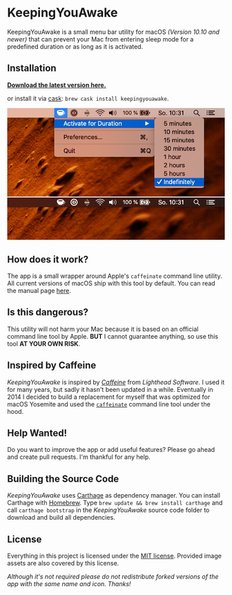 # KeepingYouAwake

KeepingYouAwake is a small menu bar utility for macOS *(Version 10.10 and newer)* that can prevent your Mac from entering sleep mode for a predefined duration or as long as it is activated.

## Installation

**[Download the latest version here.](https://github.com/newmarcel/KeepingYouAwake/releases)**

or install it via [cask](http://caskroom.github.io/): `brew cask install keepingyouawake`.

![Screenshot](./Extras/Screenshot.jpg)

## How does it work?

The app is a small wrapper around Apple's `caffeinate` command line utility. All current versions of macOS ship with this tool by default. You can read the manual page [here](https://web.archive.org/web/20140604153141/https://developer.apple.com/library/mac/documentation/Darwin/Reference/ManPages/man8/caffeinate.8.html).

## Is this dangerous?

This utility will not harm your Mac because it is based on an official command line tool by Apple. **BUT** I cannot guarantee anything, so use this tool **AT YOUR OWN RISK**.

## Inspired by Caffeine

*KeepingYouAwake* is inspired by *[Caffeine](http://lightheadsw.com/caffeine/)* from *Lighthead Software*. I used it for many years, but sadly it hasn't been updated in a while. Eventually in 2014 I decided to build a replacement for myself that was optimized for macOS Yosemite and used the [`caffeinate`](https://web.archive.org/web/20140604153141/https://developer.apple.com/library/mac/documentation/Darwin/Reference/ManPages/man8/caffeinate.8.html) command line tool under the hood.

## Help Wanted!

Do you want to improve the app or add useful features? Please go ahead and create pull requests. I'm thankful for any help.

## Building the Source Code

*KeepingYouAwake* uses [Carthage](https://github.com/Carthage/Carthage) as dependency manager. You can install Carthage with [Homebrew](http://brew.sh). Type `brew update && brew install carthage` and call `carthage bootstrap` in the *KeepingYouAwake* source code folder to download and build all dependencies.

## License

Everything in this project is licensed under the [MIT license](http://opensource.org/licenses/MIT). Provided image assets are also covered by this license.

*Although it's not required please do not redistribute forked versions of the app with the same name and icon. Thanks!*
